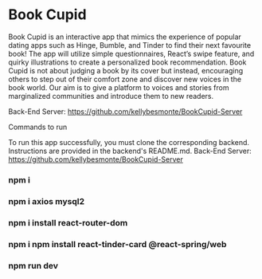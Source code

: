 # Book Cupid

Book Cupid is an interactive app that mimics the experience of popular dating apps such as Hinge, Bumble, and Tinder to find their next favourite book! The app will utilize simple questionnaires, React’s swipe feature, and quirky illustrations to create a personalized book recommendation. Book Cupid is not about judging a book by its cover but instead, encouraging others to step out of their comfort zone and discover new voices in the book world. Our aim is to give a platform to voices and stories from marginalized communities and introduce them to new readers.


Back-End Server: https://github.com/kellybesmonte/BookCupid-Server

Commands to run

To run this app successfully, you must clone the corresponding backend. Instructions are provided in the backend's README.md.
Back-End Server: https://github.com/kellybesmonte/BookCupid-Server

### npm i
### npm i axios mysql2
### npm i install react-router-dom
### npm i npm install react-tinder-card @react-spring/web
### npm run dev 



